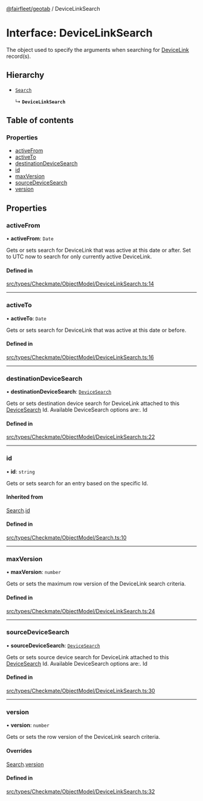 [@fairfleet/geotab](../README.md) / DeviceLinkSearch

# Interface: DeviceLinkSearch

The object used to specify the arguments when searching for [DeviceLink](DeviceLink.md) record(s).

## Hierarchy

- [`Search`](Search.md)

  ↳ **`DeviceLinkSearch`**

## Table of contents

### Properties

- [activeFrom](DeviceLinkSearch.md#activefrom)
- [activeTo](DeviceLinkSearch.md#activeto)
- [destinationDeviceSearch](DeviceLinkSearch.md#destinationdevicesearch)
- [id](DeviceLinkSearch.md#id)
- [maxVersion](DeviceLinkSearch.md#maxversion)
- [sourceDeviceSearch](DeviceLinkSearch.md#sourcedevicesearch)
- [version](DeviceLinkSearch.md#version)

## Properties

### activeFrom

• **activeFrom**: `Date`

Gets or sets search for DeviceLink that was active at this date or after.
 Set to UTC now to search for only currently active DeviceLink.

#### Defined in

[src/types/Checkmate/ObjectModel/DeviceLinkSearch.ts:14](https://github.com/fairfleet/geotab/blob/ff38bfc/src/types/Checkmate/ObjectModel/DeviceLinkSearch.ts#L14)

___

### activeTo

• **activeTo**: `Date`

Gets or sets search for DeviceLink that was active at this date or before.

#### Defined in

[src/types/Checkmate/ObjectModel/DeviceLinkSearch.ts:16](https://github.com/fairfleet/geotab/blob/ff38bfc/src/types/Checkmate/ObjectModel/DeviceLinkSearch.ts#L16)

___

### destinationDeviceSearch

• **destinationDeviceSearch**: [`DeviceSearch`](DeviceSearch.md)

Gets or sets destination device search for DeviceLink attached to this [DeviceSearch](DeviceSearch.md) Id.
 Available DeviceSearch options are:.
 <list><item><description>Id</description></item></list>

#### Defined in

[src/types/Checkmate/ObjectModel/DeviceLinkSearch.ts:22](https://github.com/fairfleet/geotab/blob/ff38bfc/src/types/Checkmate/ObjectModel/DeviceLinkSearch.ts#L22)

___

### id

• **id**: `string`

Gets or sets search for an entry based on the specific Id.

#### Inherited from

[Search](Search.md).[id](Search.md#id)

#### Defined in

[src/types/Checkmate/ObjectModel/Search.ts:10](https://github.com/fairfleet/geotab/blob/ff38bfc/src/types/Checkmate/ObjectModel/Search.ts#L10)

___

### maxVersion

• **maxVersion**: `number`

Gets or sets the maximum row version of the DeviceLink search criteria.

#### Defined in

[src/types/Checkmate/ObjectModel/DeviceLinkSearch.ts:24](https://github.com/fairfleet/geotab/blob/ff38bfc/src/types/Checkmate/ObjectModel/DeviceLinkSearch.ts#L24)

___

### sourceDeviceSearch

• **sourceDeviceSearch**: [`DeviceSearch`](DeviceSearch.md)

Gets or sets source device search for DeviceLink attached to this [DeviceSearch](DeviceSearch.md) Id.
 Available DeviceSearch options are:.
 <list><item><description>Id</description></item></list>

#### Defined in

[src/types/Checkmate/ObjectModel/DeviceLinkSearch.ts:30](https://github.com/fairfleet/geotab/blob/ff38bfc/src/types/Checkmate/ObjectModel/DeviceLinkSearch.ts#L30)

___

### version

• **version**: `number`

Gets or sets the row version of the DeviceLink search criteria.

#### Overrides

[Search](Search.md).[version](Search.md#version)

#### Defined in

[src/types/Checkmate/ObjectModel/DeviceLinkSearch.ts:32](https://github.com/fairfleet/geotab/blob/ff38bfc/src/types/Checkmate/ObjectModel/DeviceLinkSearch.ts#L32)
